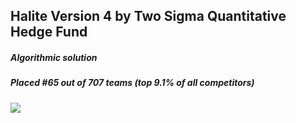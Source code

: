 ## Halite Version 4 by Two Sigma Quantitative Hedge Fund 

##### Algorithmic solution

##### Placed #65 out of 707 teams (top 9.1% of all competitors)

![](https://img.techpowerup.org/200717/NTgwN2Q4ZDM1YTJh.jpg)
